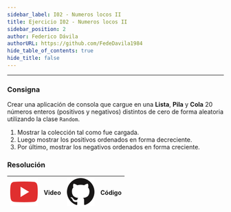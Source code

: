 ```yaml
---
sidebar_label: I02 - Numeros locos II
title: Ejercicio I02 - Numeros locos II
sidebar_position: 2
author: Federico Dávila
authorURL: https://github.com/FedeDavila1984
hide_table_of_contents: true
hide_title: false
---
```

---
### Consigna
Crear una aplicación de consola que cargue en una **Lista**, **Pila** y **Cola** 20 números enteros (positivos y negativos) distintos de cero de forma aleatoria utilizando la clase `Random`.

1. Mostrar la colección tal como fue cargada.
2. Luego mostrar los positivos ordenados en forma decreciente.
3. Por último, mostrar los negativos ordenados en forma creciente.

### Resolución
| ![img](/base/youtube.svg) | Video | ![img](/base/github.svg) | Código |
| :-------------------------------------: | :---: | :------------------------------------: | :----: |
